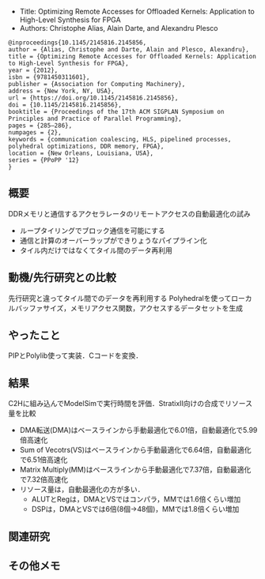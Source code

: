 
- Title: Optimizing Remote Accesses for Offloaded Kernels: Application to High-Level Synthesis for FPGA
- Authors: Christophe Alias, Alain Darte, and Alexandru Plesco

```
@inproceedings{10.1145/2145816.2145856,
author = {Alias, Christophe and Darte, Alain and Plesco, Alexandru},
title = {Optimizing Remote Accesses for Offloaded Kernels: Application to High-Level Synthesis for FPGA},
year = {2012},
isbn = {9781450311601},
publisher = {Association for Computing Machinery},
address = {New York, NY, USA},
url = {https://doi.org/10.1145/2145816.2145856},
doi = {10.1145/2145816.2145856},
booktitle = {Proceedings of the 17th ACM SIGPLAN Symposium on Principles and Practice of Parallel Programming},
pages = {285–286},
numpages = {2},
keywords = {communication coalescing, HLS, pipelined processes, polyhedral optimizations, DDR memory, FPGA},
location = {New Orleans, Louisiana, USA},
series = {PPoPP '12}
}
```

## 概要

DDRメモリと通信するアクセラレータのリモートアクセスの自動最適化の試み
- ループタイリングでブロック通信を可能にする
- 通信と計算のオーバーラップができりょうなパイプライン化
- タイル内だけではなくてタイル間のデータ再利用

## 動機/先行研究との比較

先行研究と違ってタイル間でのデータを再利用する
Polyhedralを使ってローカルバッファサイズ，メモリアクセス関数，アクセスするデータセットを生成

## やったこと

PIPとPolylib使って実装．Cコードを変換．

## 結果

C2Hに組み込んでModelSimで実行時間を評価．StratixII向けの合成でリソース量を比較
- DMA転送(DMA)はベースラインから手動最適化で6.01倍，自動最適化で5.99倍高速化
- Sum of Vecotrs(VS)はベースラインから手動最適化で6.64倍，自動最適化で6.51倍高速化
- Matrix Multiply(MM)はベースラインから手動最適化で7.37倍，自動最適化で7.32倍高速化
- リソース量は，自動最適化の方が多い．
  - ALUTとRegは，DMAとVSではコンパラ，MMでは1.6倍くらい増加
  - DSPは，DMAとVSでは6倍(8個->48個)，MMでは1.8倍くらい増加

## 関連研究

## その他メモ
